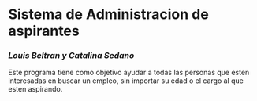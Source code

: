 # Sistema de Administracion de aspirantes
### *Louis Beltran y Catalina Sedano*

Este programa tiene como objetivo ayudar a todas las personas que esten interesadas en buscar un empleo, sin importar su edad o el cargo al que esten aspirando.
